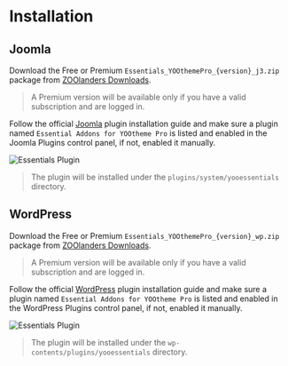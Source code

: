 # Installation

## Joomla

Download the Free or Premium `Essentials_YOOthemePro_{version}_j3.zip` package from [ZOOlanders Downloads](https://www.zoolanders.com/downloads).

> A Premium version will be available only if you have a valid subscription and are logged in.

Follow the official [Joomla](https://docs.joomla.org/Installing_an_extension) plugin installation guide and make sure a plugin named `Essential Addons for YOOtheme Pro` is listed and enabled in the Joomla Plugins control panel, if not, enabled it manually.

![Essentials Plugin](./assets/joomla-plugin.png)

> The plugin will be installed under the `plugins/system/yooessentials` directory.

## WordPress

Download the Free or Premium `Essentials_YOOthemePro_{version}_wp.zip` package from [ZOOlanders Downloads](https://www.zoolanders.com/downloads).

> A Premium version will be available only if you have a valid subscription and are logged in.

Follow the official [WordPress](https://wordpress.org/support/article/managing-plugins/) plugin installation guide and make sure a plugin named `Essential Addons for YOOtheme Pro` is listed and enabled in the WordPress Plugins control panel, if not, enabled it manually.

![Essentials Plugin](./assets/wordpress-plugin.png)

> The plugin will be installed under the `wp-contents/plugins/yooessentials` directory.
